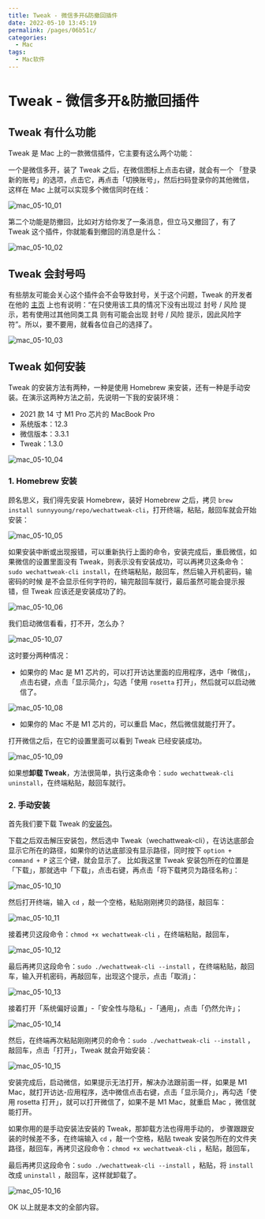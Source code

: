 ```yaml
---
title: Tweak - 微信多开&防撤回插件
date: 2022-05-10 13:45:19
permalink: /pages/06b51c/
categories:
  - Mac
tags:
  - Mac软件
---
```

# Tweak - 微信多开&防撤回插件

## Tweak 有什么功能

Tweak 是 Mac 上的一款微信插件，它主要有这么两个功能：

一个是微信多开，装了 Tweak 之后，在微信图标上点击右键，就会有一个 「登录新的账号」的选项，点击它，再点击「切换账号」，然后扫码登录你的其他微信，这样在 Mac 上就可以实现多个微信同时在线：

![mac_05-10_01](https://cdn.jsdelivr.net/gh/oliver556/image-hosting@master/20220510/mac_05-10_01.1geahe1zn0cg.webp)

第二个功能是防撤回，比如对方给你发了一条消息，但立马又撤回了，有了 Tweak 这个插件，你就能看到撤回的消息是什么：

![mac_05-10_02](https://cdn.jsdelivr.net/gh/oliver556/image-hosting@master/20220510/mac_05-10_02.57gqlw6mxzo0.webp)

## Tweak 会封号吗

有些朋友可能会关心这个插件会不会导致封号，关于这个问题，Tweak 的开发者在他的 [主页](https://github.com/Sunnyyoung/WeChatTweak-macOS) 上也有说明：“在只使用该工具的情况下没有出现过 封号 / 风险 提示，若有使用过其他同类工具
则有可能会出现 封号 / 风险 提示，因此风险字符”。所以，要不要用，就看各位自己的选择了。

![mac_05-10_03](https://cdn.jsdelivr.net/gh/oliver556/image-hosting@master/20220510/mac_05-10_03.6ngmz8i8d5g0.webp)

## Tweak 如何安装

Tweak 的安装方法有两种，一种是使用 Homebrew 来安装，还有一种是手动安装。在演示这两种方法之前，先说明一下我的安装环境：

- 2021 款 14 寸 M1 Pro 芯片的 MacBook Pro
- 系统版本：12.3
- 微信版本：3.3.1
- Tweak：1.3.0

![mac_05-10_04](https://cdn.jsdelivr.net/gh/oliver556/image-hosting@master/20220510/mac_05-10_04.4bbalzoq8za0.webp)

### 1. Homebrew 安装

顾名思义，我们得先安装 Homebrew，装好 Homebrew 之后，拷贝 `brew install sunnyyoung/repo/wechattweak-cli`，打开终端，粘贴，敲回车就会开始安装：

![mac_05-10_05](https://cdn.jsdelivr.net/gh/oliver556/image-hosting@master/20220510/mac_05-10_05.r0xt2cflg0w.webp)

如果安装中断或出现报错，可以重新执行上面的命令，安装完成后，重启微信，如果微信的设置里面没有 Tweak，则表示没有安装成功，可以再拷贝这条命令：`sudo wechattweak-cli install`，在终端粘贴，敲回车，然后输入开机密码，输密码的时候
是不会显示任何字符的，输完敲回车就行，最后虽然可能会提示报错，但 Tweak 应该还是安装成功了的。

![mac_05-10_06](https://cdn.jsdelivr.net/gh/oliver556/image-hosting@master/20220510/mac_05-10_06.6b7tc6fz3jo0.webp)

我们启动微信看看，打不开，怎么办？

![mac_05-10_07](https://cdn.jsdelivr.net/gh/oliver556/image-hosting@master/20220510/mac_05-10_07.78z22rpp5p80.webp)

这时要分两种情况：

- 如果你的 Mac 是 M1 芯片的，可以打开访达里面的应用程序，选中「微信」，点击右键，点击「显示简介」，勾选「使用 `rosetta` 打开」，然后就可以启动微信了。

![mac_05-10_08](https://cdn.jsdelivr.net/gh/oliver556/image-hosting@master/20220510/mac_05-10_08.6g45wiuwom40.webp)

- 如果你的 Mac 不是 M1 芯片的，可以重启 Mac，然后微信就能打开了。

打开微信之后，在它的设置里面可以看到 Tweak 已经安装成功。

![mac_05-10_09](https://cdn.jsdelivr.net/gh/oliver556/image-hosting@master/20220510/mac_05-10_09.486y3q1zdqw0.webp)

如果想**卸载 Tweak**，方法很简单，执行这条命令：`sudo wechattweak-cli uninstall`，在终端粘贴，敲回车就行。

### 2. 手动安装

首先我们要下载 Tweak 的[安装包](https://github.com/Sunnyyoung/WeChatTweak-macOS/releases)。

下载之后双击解压安装包，然后选中 Tweak（wechattweak-cli），在访达底部会显示它所在的路径，如果你的访达底部没有显示路径，同时按下 `option + command + P` 这三个键，就会显示了。
比如我这里 Tweak 安装包所在的位置是「下载」，那就选中「下载」，点击右键，再点击「将下载拷贝为路径名称」：

![mac_05-10_10](https://cdn.jsdelivr.net/gh/oliver556/image-hosting@master/20220510/mac_05-10_10.5gm03k440f80.webp)

然后打开终端，输入 `cd` ，敲一个空格，粘贴刚刚拷贝的路径，敲回车：

![mac_05-10_11](https://cdn.jsdelivr.net/gh/oliver556/image-hosting@master/20220510/mac_05-10_11.2m7etwmfra80.webp)

接着拷贝这段命令：`chmod +x wechattweak-cli` ，在终端粘贴，敲回车，

![mac_05-10_12](https://cdn.jsdelivr.net/gh/oliver556/image-hosting@master/20220510/mac_05-10_12.40t6y384xuw0.webp)

最后再拷贝这段命令：`sudo ./wechattweak-cli --install` ，在终端粘贴，敲回车，输入开机密码，再敲回车，出现这个提示，点击「取消」：

![mac_05-10_13](https://cdn.jsdelivr.net/gh/oliver556/image-hosting@master/20220510/mac_05-10_13.1bj0wqy6f2qo.webp)

接着打开「系统偏好设置」-「安全性与隐私」-「通用」，点击「仍然允许」；

![mac_05-10_14](https://cdn.jsdelivr.net/gh/oliver556/image-hosting@master/20220510/mac_05-10_14.3n56264w5540.webp)

然后，在终端再次粘贴刚刚拷贝的命令：`sudo ./wechattweak-cli --install` ，敲回车，点击「打开」，Tweak 就会开始安装：

![mac_05-10_15](https://cdn.jsdelivr.net/gh/oliver556/image-hosting@master/20220510/mac_05-10_15.1k75mdwopi00.webp)

安装完成后，启动微信，如果提示无法打开，解决办法跟前面一样，如果是 M1 Mac，就打开访达-应用程序，选中微信点击右键，点击「显示简介」，再勾选「使用 rosetta 打开」，就可以打开微信了，如果不是 M1 Mac，就重启 Mac ，微信就能打开。

如果你用的是手动安装法安装的 Tweak，那卸载方法也得用手动的， 步骤跟跟安装的时候差不多，在终端输入 `cd` ，敲一个空格，粘贴 tweak 安装包所在的文件夹路径，敲回车，再拷贝这段命令：`chmod +x wechattweak-cli` ，粘贴，敲回车，

最后再拷贝这段命令：`sudo ./wechattweak-cli --install` ，粘贴，将 `install` 改成 `uninstall` ，敲回车，这样就卸载了。

![mac_05-10_16](https://cdn.jsdelivr.net/gh/oliver556/image-hosting@master/20220510/mac_05-10_16.splcfa1vrvk.webp)

OK 以上就是本文的全部内容。
